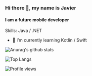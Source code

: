 ### Hi there 👋, my name is Javier
#### I am a future mobile developer

Skills: Java / .NET

- 🌱 I’m currently learning Kotlin / Swift 

![Anurag's github stats](https://github-readme-stats.vercel.app/api?username=bitbiird&show_icons=true&theme=dracula)

![Top Langs](https://github-readme-stats.vercel.app/api/top-langs/?username=bitbiird&layout=compact&theme=dracula)

![Profile views](https://gpvc.arturio.dev/bitbiird)  



